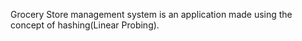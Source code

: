 Grocery Store management system is an application made using the concept of hashing(Linear Probing).

